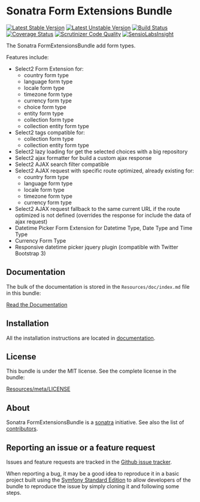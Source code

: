 Sonatra Form Extensions Bundle
==============================

[![Latest Stable Version](https://poser.pugx.org/sonatra/form-extensions-bundle/v/stable.svg)](https://packagist.org/packages/sonatra/form-extensions-bundle)
[![Latest Unstable Version](https://poser.pugx.org/sonatra/form-extensions-bundle/v/unstable.svg)](https://packagist.org/packages/sonatra/form-extensions-bundle)
[![Build Status](https://travis-ci.org/sonatra/SonatraFormExtensionsBundle.svg)](https://travis-ci.org/sonatra/SonatraFormExtensionsBundle)
[![Coverage Status](https://img.shields.io/coveralls/sonatra/SonatraFormExtensionsBundle.svg)](https://coveralls.io/r/sonatra/SonatraFormExtensionsBundle)
[![Scrutinizer Code Quality](https://scrutinizer-ci.com/g/sonatra/SonatraFormExtensionsBundle/badges/quality-score.png)](https://scrutinizer-ci.com/g/sonatra/SonatraFormExtensionsBundle)
[![SensioLabsInsight](https://insight.sensiolabs.com/projects/f353d527-edf0-42a5-aa13-8b045668d853/mini.png)](https://insight.sensiolabs.com/projects/f353d527-edf0-42a5-aa13-8b045668d853)

The Sonatra FormExtensionsBundle add form types.

Features include:

- Select2 Form Extension for:
  * country form type
  * language form type
  * locale form type
  * timezone form type
  * currency form type
  * choice form type
  * entity form type
  * collection form type
  * collection entity form type
- Select2 tags compatible for:
  * collection form type
  * collection entity form type
- Select2 lazy loading for get the selected choices with a big repository
- Select2 ajax formatter for build a custom ajax response
- Select2 AJAX search filter compatible
- Select2 AJAX request with specific route optimized, already existing for:
  * country form type
  * language form type
  * locale form type
  * timezone form type
  * currency form type
- Select2 AJAX request fallback to the same current URL if the route optimized is
  not defined (overrides the response for include the data of ajax request)
- Datetime Picker Form Extension for Datetime Type, Date Type and Time Type
- Currency Form Type
- Responsive datetime picker jquery plugin (compatible with Twitter Bootstrap 3)

Documentation
-------------

The bulk of the documentation is stored in the `Resources/doc/index.md`
file in this bundle:

[Read the Documentation](Resources/doc/index.md)

Installation
------------

All the installation instructions are located in [documentation](Resources/doc/index.md).

License
-------

This bundle is under the MIT license. See the complete license in the bundle:

[Resources/meta/LICENSE](Resources/meta/LICENSE)

About
-----

Sonatra FormExtensionsBundle is a [sonatra](https://github.com/sonatra) initiative.
See also the list of [contributors](https://github.com/sonatra/SonatraFormExtensionsBundle/contributors).

Reporting an issue or a feature request
---------------------------------------

Issues and feature requests are tracked in the [Github issue tracker](https://github.com/sonatra/SonatraFormExtensionsBundle/issues).

When reporting a bug, it may be a good idea to reproduce it in a basic project
built using the [Symfony Standard Edition](https://github.com/symfony/symfony-standard)
to allow developers of the bundle to reproduce the issue by simply cloning it
and following some steps.

